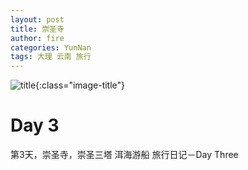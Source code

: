 ```yaml
---
layout: post
title: 崇圣寺
author: fire
categories: YunNan 
tags: 大理 云南 旅行
---
```


![title](https://image.sideproject.cn/titlex/titlex_007.jpg){:class="image-title"}

Day 3
===

第3天，崇圣寺，崇圣三塔
洱海游船
 旅行日记－Day Three 